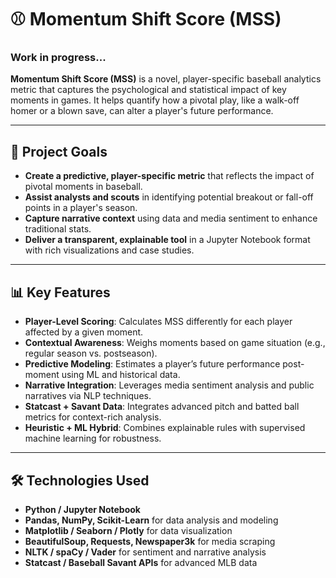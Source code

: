 
# ⚾ Momentum Shift Score (MSS)
### Work in progress...

**Momentum Shift Score (MSS)** is a novel, player-specific baseball analytics metric that captures the psychological and statistical impact of key moments in games. It helps quantify how a pivotal play, like a walk-off homer or a blown save, can alter a player's future performance.

---

## 🧠 Project Goals

- **Create a predictive, player-specific metric** that reflects the impact of pivotal moments in baseball.
- **Assist analysts and scouts** in identifying potential breakout or fall-off points in a player's season.
- **Capture narrative context** using data and media sentiment to enhance traditional stats.
- **Deliver a transparent, explainable tool** in a Jupyter Notebook format with rich visualizations and case studies.

---

## 📊 Key Features

- **Player-Level Scoring**: Calculates MSS differently for each player affected by a given moment.
- **Contextual Awareness**: Weighs moments based on game situation (e.g., regular season vs. postseason).
- **Predictive Modeling**: Estimates a player’s future performance post-moment using ML and historical data.
- **Narrative Integration**: Leverages media sentiment analysis and public narratives via NLP techniques.
- **Statcast + Savant Data**: Integrates advanced pitch and batted ball metrics for context-rich analysis.
- **Heuristic + ML Hybrid**: Combines explainable rules with supervised machine learning for robustness.

---

## 🛠️ Technologies Used

- **Python / Jupyter Notebook**
- **Pandas, NumPy, Scikit-Learn** for data analysis and modeling
- **Matplotlib / Seaborn / Plotly** for data visualization
- **BeautifulSoup, Requests, Newspaper3k** for media scraping
- **NLTK / spaCy / Vader** for sentiment and narrative analysis
- **Statcast / Baseball Savant APIs** for advanced MLB data


